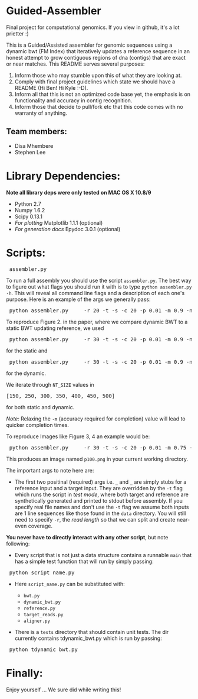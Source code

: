 Guided-Assembler
================

Final project for computational genomics. If you view in github, it's a lot prietter :)

This is a Guided/Assisted assembler for genomic sequences using a dynamic bwt (FM Index) that iteratively updates a reference sequence in an honest attempt to grow contiguous regions of dna (contigs) that are exact or near matches. This README serves several purposes:


1. Inform those who may stumble upon this of what they are looking at.
2. Comply with final project guidelines which state we should have a README (Hi Ben! Hi Kyle :-D).
3. Inform all that this is not an optimized code base yet, the emphasis is on functionality and accuracy in contig recognition.
4. Inform those that decide to pull/fork etc that this code comes with no warranty of anything.

Team members:
--------------
- Disa Mhembere
- Stephen Lee

Library Dependencies:
=====================
**Note all library deps were only tested on MAC OS X 10.8/9**

- Python 2.7
- Numpy 1.6.2
- Scipy 0.13.1
- *For plotting* Matplotlib 1.1.1 (optional)
- *For generation docs* Epydoc 3.0.1 (optional)

Scripts:
========

<pre> assembler.py </pre>
To run a full assembly you should use the script `assembler.py`. The best way to figure out what flags you should run it with is to type `python assembler.py -h`. This will reveal all command line flags and a description of each one's purpose. Here is an example of the args we generally pass:
<pre> python assembler.py _ _ -r 20 -t -s -c 20 -p 0.01 -m 0.9 -n 100 -C 0.6 -e </pre>

To reproduce Figure 2. in the paper, where we compare dynamic BWT to a static BWT updating reference, we used 
<pre> python assembler.py _ _ -r 30 -t -s -c 20 -p 0.01 -m 0.9 -n NT_SIZE -C 0.5 -e -O1 </pre> 
for the static and
<pre> python assembler.py _ _ -r 30 -t -s -c 20 -p 0.01 -m 0.9 -n NT_SIZE -C 0.5 -e </pre> for the dynamic.


We iterate through `NT_SIZE` values in 
<pre>[150, 250, 300, 350, 400, 450, 500]</pre> for both static and dynamic.


*Note:* Relaxing the `-m` (accuracy required for completion) value will lead to quicker completion times.

To reproduce Images like Figure 3, 4 an example would be:
<pre> python assembler.py _ _ -r 30 -t -s -c 20 -p 0.01 -m 0.75 -n 100 -C 0.5 -e -P -S -F p100 </pre>  
This produces an image named `p100.png` in your current working directory.

The important args to note here are:
- The first two positinal (required) args i.e. `_` and `_` are simply stubs for a reference input and a target input. They are overridden by the `-t` flag which runs the script in *test mode*, where both target and reference are synthetically generated and printed to stdout before assembly. If you specify real file names and don't use the `-t` flag we assume both inputs are 1 line sequences like those found in the `data` directory. You will still need to specify `-r`, the *read length* so that we can split and create near-even coverage.

**You never have to directly interact with any other script**, but note following:
- Every script that is not just a data structure contains a runnable `main` that has a simple test function that will run by simply passing:
<pre> python script_name.py </pre>
  - Here `script_name.py` can be substituted with: 
    - `bwt.py`
    - `dynamic_bwt.py`
    - `reference.py`
    - `target_reads.py`
    - `aligner.py`

- There is a `tests` directory that should contain unit tests. The dir currently contains tdynamic_bwt.py which is run by passing:
<pre> python tdynamic_bwt.py </pre>

Finally:
========
Enjoy yourself ... We sure did while writing this!
